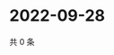 # 2022-09-28

共 0 条

<!-- BEGIN WEIBO -->
<!-- 最后更新时间 Wed Sep 28 2022 12:17:24 GMT+0800 (China Standard Time) -->

<!-- END WEIBO -->
